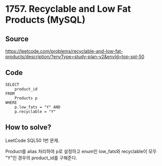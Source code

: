 # 1757. Recyclable and Low Fat Products (MySQL)

## Source

https://leetcode.com/problems/recyclable-and-low-fat-products/description/?envType=study-plan-v2&envId=top-sql-50

## Code

```mysql
SELECT
    product_id
FROM
    Products p
WHERE
    p.low_fats = "Y" AND
    p.recyclable = "Y"
```

## How to solve?

LeetCode SQL50 1번 문제.

Product를 alias 처리하여 p로 설정하고 enum인 low_fats와 recyclable이 모두 "Y"인 경우의 product_id를 구해준다.
